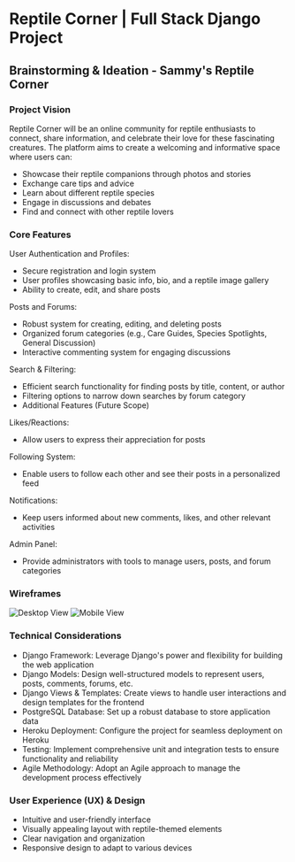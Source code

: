 # Reptile Corner | Full Stack Django Project

## Brainstorming & Ideation - Sammy's Reptile Corner

### Project Vision

Reptile Corner will be an online community for reptile enthusiasts to connect, share information, and celebrate their love for these fascinating creatures. The platform aims to create a welcoming and informative space where users can:

- Showcase their reptile companions through photos and stories
- Exchange care tips and advice
- Learn about different reptile species
- Engage in discussions and debates
- Find and connect with other reptile lovers
### Core Features

User Authentication and Profiles:
- Secure registration and login system
- User profiles showcasing basic info, bio, and a reptile image gallery
- Ability to create, edit, and share posts
  
Posts and Forums:
- Robust system for creating, editing, and deleting posts
- Organized forum categories (e.g., Care Guides, Species Spotlights, General Discussion)
- Interactive commenting system for engaging discussions

Search & Filtering:
- Efficient search functionality for finding posts by title, content, or author
- Filtering options to narrow down searches by forum category
- Additional Features (Future Scope)

Likes/Reactions:
- Allow users to express their appreciation for posts
  
Following System:
- Enable users to follow each other and see their posts in a personalized feed

Notifications:
- Keep users informed about new comments, likes, and other relevant activities
  
Admin Panel:
- Provide administrators with tools to manage users, posts, and forum categories

### Wireframes

![Desktop View](https://github.com/user-attachments/assets/f3ef2f27-ca07-4846-853c-bae450549f9d)
![Mobile View](https://github.com/user-attachments/assets/4005aafc-126c-4d6b-a814-7b2293882a02)


### Technical Considerations

- Django Framework: Leverage Django's power and flexibility for building the web application
- Django Models: Design well-structured models to represent users, posts, comments, forums, etc.
- Django Views & Templates: Create views to handle user interactions and design templates for the frontend
- PostgreSQL Database: Set up a robust database to store application data
- Heroku Deployment: Configure the project for seamless deployment on Heroku
- Testing: Implement comprehensive unit and integration tests to ensure functionality and reliability
- Agile Methodology: Adopt an Agile approach to manage the development process effectively

### User Experience (UX) & Design

- Intuitive and user-friendly interface
- Visually appealing layout with reptile-themed elements
- Clear navigation and organization
- Responsive design to adapt to various devices
